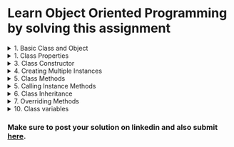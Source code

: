 # Learn Object Oriented Programming by solving this assignment

<details>
<summary>
1. Basic Class and Object
</summary>
Problem: Define a class named `Book`.  Create an instance of this class.
</details>

<details>
  <summary>
1. Class Properties
</summary>
Problem: Add properties `title` and `author` to the `Book` class. and create an instance of it with title and author properties
</details>

<details>
<summary>
3. Class Constructor
</summary>
Problem: Add a constructor to the `Book` class to initialize `title` and `author` when a new instance is created.
</details>

<details>
<summary>
4. Creating Multiple Instances
</summary>
Problem: Create another instance of the `Book` class with a different title and author.
</details>

<details>
<summary>
5. Class Methods
</summary>
Problem: Add a method to the `Book` class that prints the title and author of the book.
</details>

<details>
<summary>
5. Calling Instance Methods
</summary>
Problem: Call the method you added in the previous step on both instances of the `Book` class to display their titles and authors.
</details>

<details>
<summary>
6. Class Inheritance
</summary>
Problem: Create a subclass `EBook` that inherits from the `Book` class and has an additional property `fileSize`.
</details>

<details>
<summary>
7. Overriding Methods
</summary>
Problem: Override the method in the `Book` class within the `EBook` subclass to include the `fileSize` in the output. Basically rewrite the displayDetails() method to display filesize.
</details>


<details>
<summary>
10. Class variables
</summary>
Problem: Add a class variable to `Book` class to keep track of the created instances and create a method to display them.
</details>

### Make sure to post your solution on linkedin and also submit [here](https://forms.gle/t2kddEypTiLPhWYf6).
